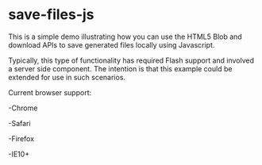 save-files-js
=============

This is a simple demo illustrating how you can use the HTML5 Blob and download APIs to save generated files locally using Javascript.

Typically, this type of functionality has required Flash support and involved a server side component. The intention is that this example could be extended for use in such scenarios.

Current browser support:

-Chrome

-Safari

-Firefox

-IE10+
